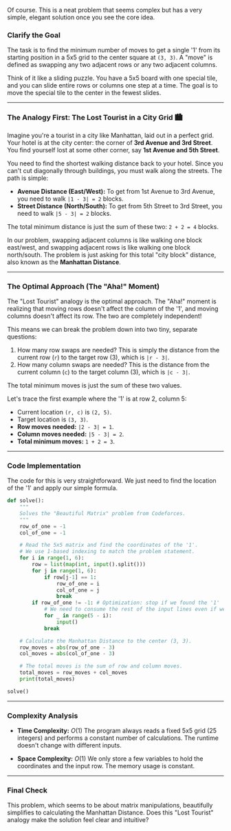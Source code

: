 Of course. This is a neat problem that seems complex but has a very simple, elegant solution once you see the core idea.

### Clarify the Goal

The task is to find the minimum number of moves to get a single '1' from its starting position in a 5x5 grid to the center square at `(3, 3)`. A "move" is defined as swapping any two adjacent rows or any two adjacent columns.

Think of it like a sliding puzzle. You have a 5x5 board with one special tile, and you can slide entire rows or columns one step at a time. The goal is to move the special tile to the center in the fewest slides.

-----

### The Analogy First: The Lost Tourist in a City Grid 🏙️

Imagine you're a tourist in a city like Manhattan, laid out in a perfect grid. Your hotel is at the city center: the corner of **3rd Avenue and 3rd Street**. You find yourself lost at some other corner, say **1st Avenue and 5th Street**.

You need to find the shortest walking distance back to your hotel. Since you can't cut diagonally through buildings, you must walk along the streets. The path is simple:

  * **Avenue Distance (East/West):** To get from 1st Avenue to 3rd Avenue, you need to walk `|1 - 3| = 2` blocks.
  * **Street Distance (North/South):** To get from 5th Street to 3rd Street, you need to walk `|5 - 3| = 2` blocks.

The total minimum distance is just the sum of these two: `2 + 2 = 4` blocks.

In our problem, swapping adjacent columns is like walking one block east/west, and swapping adjacent rows is like walking one block north/south. The problem is just asking for this total "city block" distance, also known as the **Manhattan Distance**.

-----

### The Optimal Approach (The "Aha\!" Moment)

The "Lost Tourist" analogy is the optimal approach. The "Aha\!" moment is realizing that moving rows doesn't affect the column of the '1', and moving columns doesn't affect its row. The two are completely independent\!

This means we can break the problem down into two tiny, separate questions:

1.  How many row swaps are needed? This is simply the distance from the current row (`r`) to the target row (3), which is `|r - 3|`.
2.  How many column swaps are needed? This is the distance from the current column (`c`) to the target column (3), which is `|c - 3|`.

The total minimum moves is just the sum of these two values.

Let's trace the first example where the '1' is at row 2, column 5:

  * Current location `(r, c)` is `(2, 5)`.
  * Target location is `(3, 3)`.
  * **Row moves needed:** `|2 - 3| = 1`.
  * **Column moves needed:** `|5 - 3| = 2`.
  * **Total minimum moves:** `1 + 2 = 3`.

-----

### Code Implementation

The code for this is very straightforward. We just need to find the location of the '1' and apply our simple formula.

```python
def solve():
    """
    Solves the "Beautiful Matrix" problem from Codeforces.
    """
    row_of_one = -1
    col_of_one = -1

    # Read the 5x5 matrix and find the coordinates of the '1'.
    # We use 1-based indexing to match the problem statement.
    for i in range(1, 6):
        row = list(map(int, input().split()))
        for j in range(1, 6):
            if row[j-1] == 1:
                row_of_one = i
                col_of_one = j
                break
        if row_of_one != -1: # Optimization: stop if we found the '1'
            # We need to consume the rest of the input lines even if we found the 1
            for _ in range(5 - i):
                input()
            break

    # Calculate the Manhattan Distance to the center (3, 3).
    row_moves = abs(row_of_one - 3)
    col_moves = abs(col_of_one - 3)

    # The total moves is the sum of row and column moves.
    total_moves = row_moves + col_moves
    print(total_moves)

solve()
```

-----

### Complexity Analysis

  * **Time Complexity:** $O(1)$
    The program always reads a fixed 5x5 grid (25 integers) and performs a constant number of calculations. The runtime doesn't change with different inputs.

  * **Space Complexity:** $O(1)$
    We only store a few variables to hold the coordinates and the input row. The memory usage is constant.

-----

### Final Check

This problem, which seems to be about matrix manipulations, beautifully simplifies to calculating the Manhattan Distance. Does this "Lost Tourist" analogy make the solution feel clear and intuitive?